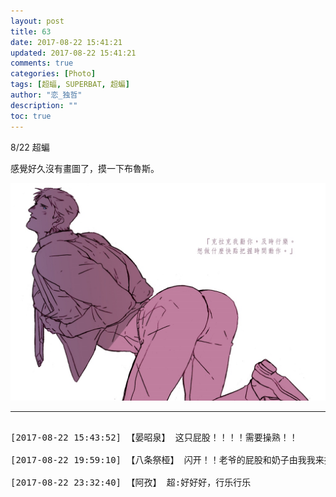 ```yaml
---
layout: post
title: 63
date: 2017-08-22 15:41:21
updated: 2017-08-22 15:41:21
comments: true
categories: [Photo]
tags: [超蝠, SUPERBAT, 超蝙]
author: "恋_独哲"
description: ""
toc: true
---
```


<p>8/22 超蝙</p> 
<p>感覺好久沒有畫圖了，摸一下布魯斯。<br /></p>

![](https://raw.githubusercontent.com/alicewish/maple50821/master/img_YW5MWVN1NEpoZFY3SmVKUjJUTFd0SVhZSXhoWDY3ZlgvWi84QURNUGQxbTNJeWlCdVdrN3dnPT0.jpg)

---

<pre>

[2017-08-22 15:43:52] 【晏昭泉】 这只屁股！！！！需要操熟！！

[2017-08-22 19:59:10] 【八条祭桠】 闪开！！老爷的屁股和奶子由我我来摸熟！！！

[2017-08-22 23:32:40] 【阿孜】 超:好好好，行乐行乐

</pre>